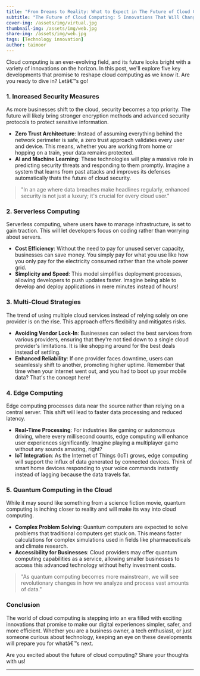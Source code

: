 ```yaml
---
title: "From Dreams to Reality: What to Expect in The Future of Cloud Computing"
subtitle: "The Future of Cloud Computing: 5 Innovations That Will Change Everything!"
cover-img: /assets/img/virtual.jpg
thumbnail-img: /assets/img/web.jpg
share-img: /assets/img/web.jpg
tags: [Technology innovation]
author: taimoor
--- 
```





Cloud computing is an ever-evolving field, and its future looks bright with a variety of innovations on the horizon. In this post, we'll explore five key developments that promise to reshape cloud computing as we know it. Are you ready to dive in? Letâ€™s go!

### 1\. Increased Security Measures

As more businesses shift to the cloud, security becomes a top priority. The future will likely bring stronger encryption methods and advanced security protocols to protect sensitive information.

* **Zero Trust Architecture**: Instead of assuming everything behind the network perimeter is safe, a zero trust approach validates every user and device. This means, whether you are working from home or hopping on a train, your data remains protected.
* **AI and Machine Learning**: These technologies will play a massive role in predicting security threats and responding to them promptly. Imagine a system that learns from past attacks and improves its defenses automatically thats the future of cloud security.

> "In an age where data breaches make headlines regularly, enhanced security is not just a luxury; it's crucial for every cloud user."

### 2\. Serverless Computing

Serverless computing, where users  have to manage infrastructure, is set to gain traction. This will let developers focus on coding rather than worrying about servers.

* **Cost Efficiency**: Without the need to pay for unused server capacity, businesses can save money. You simply pay for what you use like how you only pay for the electricity consumed rather than the whole power grid.
* **Simplicity and Speed**: This model simplifies deployment processes, allowing developers to push updates faster. Imagine being able to develop and deploy applications in mere minutes instead of hours!

### 3\. Multi\-Cloud Strategies

The trend of using multiple cloud services instead of relying solely on one provider is on the rise. This approach offers flexibility and mitigates risks.

* **Avoiding Vendor Lock-In**: Businesses can select the best services from various providers, ensuring that they're not tied down to a single cloud provider's limitations. It is like shopping around for the best deals instead of settling.
* **Enhanced Reliability**: If one provider faces downtime, users can seamlessly shift to another, promoting higher uptime. Remember that time when your internet went out, and you had to boot up your mobile data? That's the concept here!

### 4\. Edge Computing

Edge computing processes data near the source rather than relying on a central server. This shift will lead to faster data processing and reduced latency.

* **Real-Time Processing**: For industries like gaming or autonomous driving, where every millisecond counts, edge computing will enhance user experiences significantly. Imagine playing a multiplayer game without any sounds amazing, right?
* **IoT Integration**: As the Internet of Things (IoT) grows, edge computing will support the influx of data generated by connected devices. Think of smart home devices responding to your voice commands instantly instead of lagging because the data travels far.

### 5\. Quantum Computing in the Cloud

While it may sound like something from a science fiction movie, quantum computing is inching closer to reality and will make its way into cloud computing.

* **Complex Problem Solving**: Quantum computers are expected to solve problems that traditional computers get stuck on. This means faster calculations for complex simulations used in fields like pharmaceuticals and climate research.
* **Accessibility for Businesses**: Cloud providers may offer quantum computing capabilities as a service, allowing smaller businesses to access this advanced technology without hefty investment costs.

> "As quantum computing becomes more mainstream, we will see revolutionary changes in how we analyze and process vast amounts of data."

### Conclusion

The world of cloud computing is stepping into an era filled with exciting innovations that promise to make our digital experiences simpler, safer, and more efficient. Whether you are a business owner, a tech enthusiast, or just someone curious about technology, keeping an eye on these developments will prepare you for whatâ€™s next.

Are you excited about the future of cloud computing? Share your thoughts with us!

---
